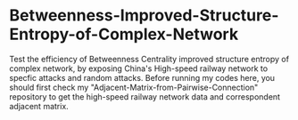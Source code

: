 # Betweenness-Improved-Structure-Entropy-of-Complex-Network
Test the efficiency of Betweenness Centrality improved structure entropy of complex network, by exposing  China's High-speed railway network to specfic attacks and random attacks. Before running my codes here, you should first check my "Adjacent-Matrix-from-Pairwise-Connection" repository to get the high-speed railway network data and correspondent adjacent matrix.
